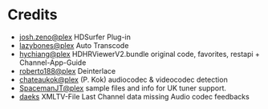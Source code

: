 Credits
=======
- [josh.zeno@plex](https://forums.plex.tv/profile/josh.zeno)
  HDSurfer Plug-in
- [lazybones@plex](https://forums.plex.tv/user/80977-lazybones/)
  Auto Transcode
- [hychiang@plex](https://forums.plex.tv/profile/hychiang)
  HDHRViewerV2.bundle original code, favorites, restapi + Channel-App-Guide
- [roberto188@plex](https://forums.plex.tv/profile/roberto188)
  Deinterlace
- [chateaukok@plex](https://forums.plex.tv/profile/chateaukok) (P. Kok) 
  audiocodec & videocodec detection
- [SpacemanJT@plex](https://forums.plex.tv/profile/SpacemanJT)
  sample files and info for UK tuner support.
- [daeks](https://github.com/daeks)
  XMLTV-File Last Channel data missing
  Audio codec feedbacks
